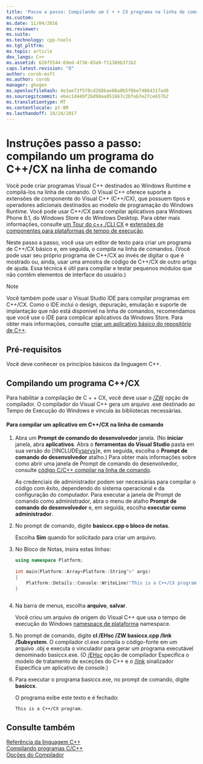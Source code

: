 ```yaml
---
title: 'Passo a passo: Compilando um C + + CX programa na linha de comando | Microsoft Docs'
ms.custom: 
ms.date: 11/04/2016
ms.reviewer: 
ms.suite: 
ms.technology: cpp-tools
ms.tgt_pltfrm: 
ms.topic: article
dev_langs: C++
ms.assetid: 626f5544-69ed-4736-83a9-f11389b371b2
caps.latest.revision: "8"
author: corob-msft
ms.author: corob
manager: ghogen
ms.openlocfilehash: 4e3ae72f5f8cd268bae88a0b5f0be74864317ad0
ms.sourcegitcommit: ebec1d449f2bd98aa851667c2bfeb7e27ce657b2
ms.translationtype: MT
ms.contentlocale: pt-BR
ms.lasthandoff: 10/24/2017
---
```

# <a name="walkthrough-compiling-a-ccx-program-on-the-command-line"></a>Instruções passo a passo: compilando um programa do C++/CX na linha de comando
Você pode criar programas Visual C++ destinados ao Windows Runtime e compilá-los na linha de comando. O Visual C++ oferece suporte a extensões de componente do Visual C++ (C++/CX), que possuem tipos e operadores adicionais destinados ao modelo de programação do Windows Runtime. Você pode usar C++/CX para compilar aplicativos para Windows Phone 8.1, do Windows Store e do Windows Desktop. Para obter mais informações, consulte [um Tour do c++ /CLI CX](http://msdn.microsoft.com/magazine/dn166929.aspx) e [extensões de componentes para plataformas de tempo de execução](../windows/component-extensions-for-runtime-platforms.md).  
  
 Neste passo a passo, você usa um editor de texto para criar um programa de C++/CX básico e, em seguida, o compila na linha de comandos. (Você pode usar seu próprio programa de C++/CX ao invés de digitar o que é mostrado ou, ainda, usar uma amostra de código de C++/CX de outro artigo de ajuda. Essa técnica é útil para compilar e testar pequenos módulos que não contêm elementos de interface do usuário.)  
  
> [!NOTE]
>  Você também pode usar o Visual Studio IDE para compilar programas em C++/CX. Como o IDE inclui o design, depuração, emulação e suporte de implantação que não está disponível na linha de comandos, recomendamos que você use o IDE para complicar aplicativos da Windows Store. Para obter mais informações, consulte [criar um aplicativo básico do repositório de C++](http://msdn.microsoft.com/library/windows/apps/dn263168).  
  
## <a name="prerequisites"></a>Pré-requisitos  
 Você deve conhecer os princípios básicos da linguagem C++.  
  
## <a name="compiling-a-ccx-program"></a>Compilando um programa C++/CX  
 Para habilitar a compilação de C + + CX, você deve usar o [/ZW](../build/reference/zw-windows-runtime-compilation.md) opção de compilador. O compilador do Visual C++ gera um arquivo .exe destinado ao Tempo de Execução do Windows e vincula às bibliotecas necessárias.  
  
#### <a name="to-compile-a-ccx-application-on-the-command-line"></a>Para compilar um aplicativo em C++/CX na linha de comando  
  
1.  Abra um **Prompt de comando do desenvolvedor** janela. (No **iniciar** janela, abra **aplicativos**. Abra o **ferramentas do Visual Studio** pasta em sua versão do [!INCLUDE[vsprvs](../assembler/masm/includes/vsprvs_md.md)]e, em seguida, escolha o **Prompt de comando do desenvolvedor** atalho.) Para obter mais informações sobre como abrir uma janela de Prompt de comando do desenvolvedor, consulte [código C/C++ compilar na linha de comando](../build/building-on-the-command-line.md).  
  
     As credenciais de administrador podem ser necessárias para compilar o código com êxito, dependendo do sistema operacional e da configuração do computador. Para executar a janela de Prompt de comando como administrador, abra o menu de atalho **Prompt de comando do desenvolvedor** e, em seguida, escolha **executar como administrador**.  
  
2.  No prompt de comando, digite **basiccx.cpp o bloco de notas**.  
  
     Escolha **Sim** quando for solicitado para criar um arquivo.  
  
3.  No Bloco de Notas, insira estas linhas:  
  
    ```cpp  
    using namespace Platform;  
  
    int main(Platform::Array<Platform::String^>^ args)  
    {  
        Platform::Details::Console::WriteLine("This is a C++/CX program.");  
    }  
  
    ```  
  
4.  Na barra de menus, escolha **arquivo**, **salvar**.  
  
     Você criou um arquivo de origem do Visual C++ que usa o tempo de execução do Windows [namespace de plataforma](../cppcx/platform-namespace-c-cx.md) namespace.  
  
5.  No prompt de comando, digite **cl /EHsc /ZW basiccx.cpp /link /Subsystem**. O compilador cl.exe compila o código-fonte em um arquivo .obj e executa o vinculador para gerar um programa executável denominado basiccx.exe. (O [/EHsc](../build/reference/eh-exception-handling-model.md) opção de compilador Especifica o modelo de tratamento de exceções do C++ e o [/link](../build/reference/link-pass-options-to-linker.md) sinalizador Especifica um aplicativo de console.)  
  
6.  Para executar o programa basiccx.exe, no prompt de comando, digite **basiccx**.  
  
     O programa exibe este texto e é fechado:  
  
    ```Output  
    This is a C++/CX program.  
    ```  
  
## <a name="see-also"></a>Consulte também  
 [Referência da linguagem C++](../cpp/cpp-language-reference.md)   
 [Compilando programas C/C++](../build/building-c-cpp-programs.md)   
 [Opções do Compilador](../build/reference/compiler-options.md)
